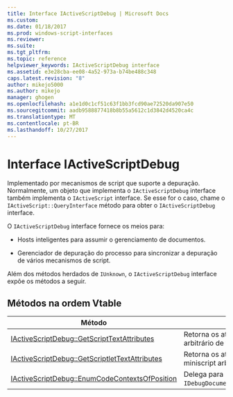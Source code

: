 ```yaml
---
title: Interface IActiveScriptDebug | Microsoft Docs
ms.custom: 
ms.date: 01/18/2017
ms.prod: windows-script-interfaces
ms.reviewer: 
ms.suite: 
ms.tgt_pltfrm: 
ms.topic: reference
helpviewer_keywords: IActiveScriptDebug interface
ms.assetid: e3e28cba-ee08-4a52-973a-b74be488c348
caps.latest.revision: "8"
author: mikejo5000
ms.author: mikejo
manager: ghogen
ms.openlocfilehash: a1e1d0c1cf51c63f1bb3fcd90ae72520da907e50
ms.sourcegitcommit: aadb9588877418b8b55a5612c1d3842d4520ca4c
ms.translationtype: MT
ms.contentlocale: pt-BR
ms.lasthandoff: 10/27/2017
---
```

# <a name="iactivescriptdebug-interface"></a>Interface IActiveScriptDebug
Implementado por mecanismos de script que suporte a depuração. Normalmente, um objeto que implementa o `IActiveScriptDebug` interface também implementa o `IActiveScript` interface. Se esse for o caso, chame o `IActiveScript::QueryInterface` método para obter o `IActiveScriptDebug` interface.  
  
 O `IActiveScriptDebug` interface fornece os meios para:  
  
-   Hosts inteligentes para assumir o gerenciamento de documentos.  
  
-   Gerenciador de depuração do processo para sincronizar a depuração de vários mecanismos de script.  
  
 Além dos métodos herdados de `IUnknown`, o `IActiveScriptDebug` interface expõe os métodos a seguir.  
  
## <a name="methods-in-vtable-order"></a>Métodos na ordem Vtable  
  
|Método|Descrição|  
|------------|-----------------|  
|[IActiveScriptDebug::GetScriptTextAttributes](../../winscript/reference/iactivescriptdebug-getscripttextattributes.md)|Retorna os atributos de texto de um bloco arbitrário de texto de script.|  
|[IActiveScriptDebug::GetScriptletTextAttributes](../../winscript/reference/iactivescriptdebug-getscriptlettextattributes.md)|Retorna os atributos de texto para um miniscript arbitrário.|  
|[IActiveScriptDebug::EnumCodeContextsOfPosition](../../winscript/reference/iactivescriptdebug-enumcodecontextsofposition.md)|Delega para `IDebugDocumentContext::EnumCodeContexts`.|
